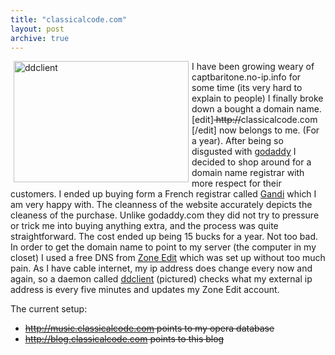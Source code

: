 ```yaml
---
title: "classicalcode.com"
layout: post
archive: true
---
```


<a href="{{ site.url }}/uploads/2007/11/servidores2_ddclient_07112006.jpg" title="ddclient"><img src="{{ site.url }}/uploads/2007/11/servidores2_ddclient_07112006.jpg" alt="ddclient" align="left" height="194" hspace="5" width="280" /></a>I have been growing weary of captbaritone.no-ip.info for some time (its very hard to explain to people) I finally broke down a bought a domain name. [edit]<strike> http://</strike>classicalcode.com [/edit] now belongs to me. (For a year). After being so disgusted with <a href="http://www.godaddy.com">godaddy</a> I decided to shop around for a domain name registrar with more respect for their customers. I ended up buying form a French registrar called <a href="http://www.gandi.com">Gandi</a> which I am very happy with. The cleanness of the website accurately depicts the cleaness of the purchase. Unlike godaddy.com they did not try to pressure or trick me into buying anything extra, and the process was quite straightforward. The cost ended up being 15 bucks for a year. Not too bad. In order to get the domain name to point to my server (the computer in my closet) I used a free DNS from <a href="http://www.zoneedit.com">Zone Edit</a> which was set up without too much pain. As I have cable internet, my ip address does change every now and again, so a daemon called <a href="http://ddclient.wiki.sourceforge.net/">ddclient</a> (pictured) checks what my external ip address is every five minutes and updates my Zone Edit account.

The current setup:
<ul>
	<li><s><a href="http://music.classicalcode.com">http://music.classicalcode.com</a> points to my opera database</s></li>
	<li><s><a href="http://blog.classicalcode.com">http://blog.classicalcode.com</a> points to this blog</s></li>
</ul>
